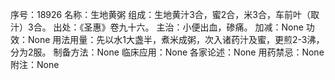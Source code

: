 序号：18926
名称：生地黄粥
组成：生地黄汁3合，蜜2合，米3合，车前叶（取汁）3合。
出处：《圣惠》卷九十六。
主治：小便出血，碜痛。
加减：None
功效：None
用法用量：先以水1大盏半，煮米成粥，次入诸药汁及蜜，更煎2-3沸，分为2服。
制备方法：None
临床应用：None
各家论述：None
用药禁忌：None
附注：None

